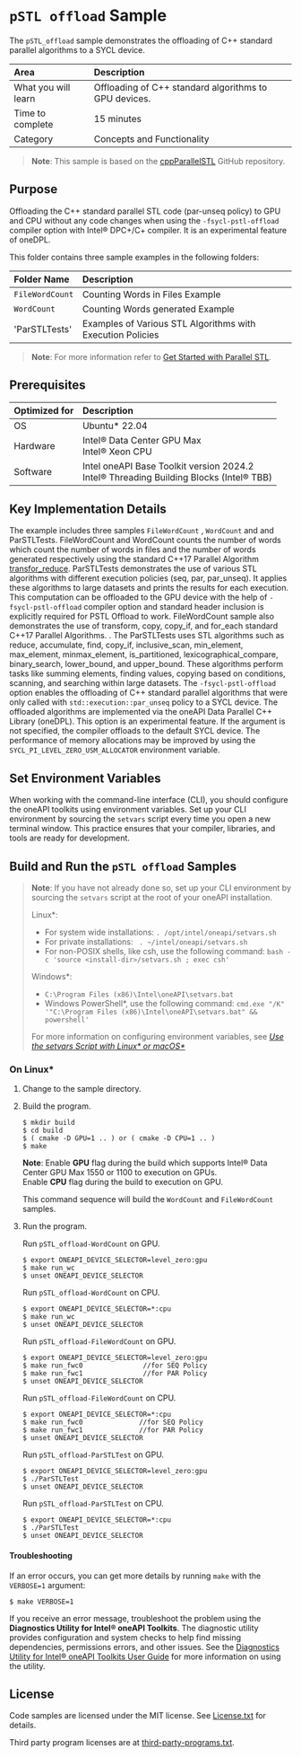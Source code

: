 ﻿# `pSTL offload` Sample

The `pSTL_offload` sample demonstrates the offloading of C++ standard parallel algorithms to a SYCL device.

| Area                      | Description
|:---                       |:---
| What you will learn       | Offloading of C++ standard algorithms to GPU devices.
| Time to complete          | 15 minutes
| Category                  | Concepts and Functionality

> **Note**: This sample is based on the [cppParallelSTL](https://github.com/vladiant/CppParallelSTL) GitHub repository.

## Purpose

Offloading the C++ standard parallel STL code (par-unseq policy) to GPU and CPU  without any code changes when using the `-fsycl-pstl-offload` compiler option with Intel® DPC+/C+ compiler. It is an experimental feature of oneDPL.

This folder contains three sample examples in the following folders:

| Folder Name                           | Description
|:---                                   |:---
| `FileWordCount`                       | Counting Words in Files Example
| `WordCount`                           | Counting Words generated Example
| 'ParSTLTests'                         | Examples of Various STL Algorithms with Execution Policies

> **Note**: For more information refer to [Get Started with Parallel STL](https://www.intel.com/content/www/us/en/developer/articles/guide/get-started-with-parallel-stl.html).


## Prerequisites

| Optimized for                                      | Description
|:---                                                |:---
| OS                                                 | Ubuntu* 22.04
| Hardware                                           | Intel® Data Center GPU Max <br> Intel® Xeon CPU <br>
| Software                                           | Intel oneAPI Base Toolkit version 2024.2 <br> Intel® Threading Building Blocks (Intel® TBB)

## Key Implementation Details

The example includes three samples `FileWordCount` , `WordCount` and and ParSTLTests. FileWordCount and WordCount   counts the number of words  which count the number of words in files and the number of words generated respectively using the standard C++17 Parallel Algorithm [transfor_reduce](https://en.cppreference.com/w/cpp/algorithm/transform_reduce). ParSTLTests demonstrates the use of various STL algorithms with different execution policies (seq, par, par_unseq). It applies these algorithms to large datasets and prints the results for each execution. This computation can be offloaded to the GPU device with the help of `-fsycl-pstl-offload` compiler option and standard <algorithm> header inclusion is explicitly required for PSTL Offload to work.
FileWordCount sample also demonstrates the use of transform, copy, copy_if, and for_each standard C++17 Parallel Algorithms. .  The ParSTLTests uses STL algorithms such as reduce, accumulate, find, copy_if, inclusive_scan, min_element, max_element, minmax_element, is_partitioned, lexicographical_compare, binary_search, lower_bound, and upper_bound. These algorithms perform tasks like summing elements, finding values, copying based on conditions, scanning, and searching within large datasets.
The `-fsycl-pstl-offload` option enables the offloading of C++ standard parallel algorithms that were only called with `std::execution::par_unseq` policy to a SYCL device. The offloaded algorithms are implemented via the oneAPI Data Parallel C++ Library (oneDPL). This option is an experimental feature. If the argument is not specified, the compiler offloads to the default SYCL device.
The performance of memory allocations may be improved by using the `SYCL_PI_LEVEL_ZERO_USM_ALLOCATOR` environment variable.

## Set Environment Variables

When working with the command-line interface (CLI), you should configure the oneAPI toolkits using environment variables. Set up your CLI environment by sourcing the `setvars` script every time you open a new terminal window. This practice ensures that your compiler, libraries, and tools are ready for development.

## Build and Run the `pSTL offload` Samples

>  **Note**: If you have not already done so, set up your CLI
> environment by sourcing  the `setvars` script at the root of your oneAPI installation.
>
> Linux*:
> - For system wide installations: `. /opt/intel/oneapi/setvars.sh`
> - For private installations: ` . ~/intel/oneapi/setvars.sh`
> - For non-POSIX shells, like csh, use the following command: `bash -c 'source <install-dir>/setvars.sh ; exec csh'`
>
> Windows*:
> - `C:\Program Files (x86)\Intel\oneAPI\setvars.bat`
> - Windows PowerShell*, use the following command: `cmd.exe "/K" '"C:\Program Files (x86)\Intel\oneAPI\setvars.bat" && powershell'`
>
> For more information on configuring environment variables, see *[Use the setvars Script with Linux* or macOS*](https://www.intel.com/content/www/us/en/develop/documentation/oneapi-programming-guide/top/oneapi-development-environment-setup/use-the-setvars-script-with-linux-or-macos.html)*


### On Linux*

1. Change to the sample directory.
2. Build the program.
   ```
   $ mkdir build
   $ cd build
   $ ( cmake -D GPU=1 .. ) or ( cmake -D CPU=1 .. )
   $ make
   ```

   **Note**: Enable **GPU** flag during the build which supports Intel® Data Center GPU Max 1550 or 1100 to execution on GPUs. <br>
    Enable **CPU** flag during the build to execution on GPU. <br>

   This command sequence will build the `WordCount` and `FileWordCount` samples.

3. Run the program.

   Run `pSTL_offload-WordCount` on GPU.
   ```
   $ export ONEAPI_DEVICE_SELECTOR=level_zero:gpu
   $ make run_wc
   $ unset ONEAPI_DEVICE_SELECTOR
   ```
   Run `pSTL_offload-WordCount` on CPU.
   ```
   $ export ONEAPI_DEVICE_SELECTOR=*:cpu
   $ make run_wc
   $ unset ONEAPI_DEVICE_SELECTOR
   ```

   Run `pSTL_offload-FileWordCount` on GPU.
   ```
   $ export ONEAPI_DEVICE_SELECTOR=level_zero:gpu
   $ make run_fwc0               //for SEQ Policy
   $ make run_fwc1               //for PAR Policy
   $ unset ONEAPI_DEVICE_SELECTOR
   ```

   Run `pSTL_offload-FileWordCount` on CPU.
    ```
    $ export ONEAPI_DEVICE_SELECTOR=*:cpu
    $ make run_fwc0              //for SEQ Policy
    $ make run_fwc1              //for PAR Policy
    $ unset ONEAPI_DEVICE_SELECTOR
    ```
   Run `pSTL_offload-ParSTLTest` on GPU.
    ```
    $ export ONEAPI_DEVICE_SELECTOR=level_zero:gpu
    $ ./ParSTLTest
    $ unset ONEAPI_DEVICE_SELECTOR
    ```
   Run `pSTL_offload-ParSTLTest` on CPU.
    ```
    $ export ONEAPI_DEVICE_SELECTOR=*:cpu
    $ ./ParSTLTest
    $ unset ONEAPI_DEVICE_SELECTOR
    ```

#### Troubleshooting

If an error occurs, you can get more details by running `make` with the `VERBOSE=1` argument:
```
$ make VERBOSE=1
```
If you receive an error message, troubleshoot the problem using the **Diagnostics Utility for Intel® oneAPI Toolkits**. The diagnostic utility provides configuration and system checks to help find missing dependencies, permissions errors, and other issues. See the [Diagnostics Utility for Intel® oneAPI Toolkits User Guide](https://www.intel.com/content/www/us/en/docs/oneapi/user-guide-diagnostic-utility/2024-1/overview.html) for more information on using the utility.

## License
Code samples are licensed under the MIT license. See
[License.txt](License.txt) for details.

Third party program licenses are at [third-party-programs.txt](third-party-programs.txt).
